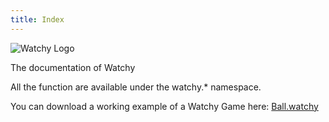 ```yaml
---
title: Index
---
```


<img id="watchy_logo" src="{{'/public/logo.png' | url}}" alt="Watchy Logo" />

The documentation of Watchy

All the function are available under the watchy.* namespace.

You can download a working example of a Watchy Game here: <a href="{{'/public/Ball.watchy' | url}}" download>Ball.watchy</a>